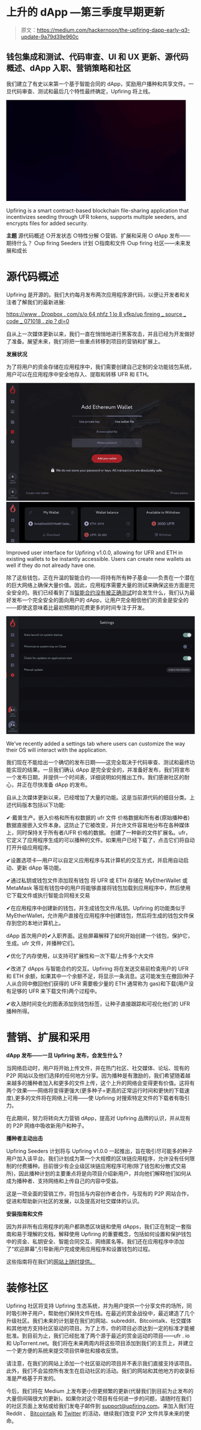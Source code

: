 # 上升的 dApp —第三季度早期更新

> 原文：<https://medium.com/hackernoon/the-upfiring-dapp-early-q3-update-9a79d39e960c>

## 钱包集成和测试、代码审查、UI 和 UX 更新、源代码概述、dApp 入职、营销策略和社区

我们建立了有史以来第一个基于智能合同的 dApp，奖励用户播种和共享文件。一旦代码审查、测试和最后几个特性最终确定，Upfiring 将上线。

![](img/37b4719563b2fcbf17c21439c46a4596.png)

Upfiring is a smart contract-based blockchain file-sharing application that incentivizes seeding through UFR tokens, supports multiple seeders, and encrypts files for added security.

**主题**
源代码概述
○开发状态
○特性分解
○营销、扩展和采用
○ dApp 发布——期待什么？
○up firing Seeders 计划
○指南和文件
○up firing 社区——未来发展和成长

# **源代码概述**

Upfiring 是开源的。我们大约每月发布两次应用程序源代码，以便让开发者和关注者了解我们的最新进展:

[https://www . Dropbox . com/s/o 64 nhfz 1 lo 8 vfkp/up fireing _ source _ code _ 071018 . zip？dl=0](https://www.dropbox.com/s/o64nhfz1lo8vfkp/upfiring_source_code_071018.zip?dl=0)

自从上一次媒体更新以来，我们一直在悄悄地进行黑客攻击，并且已经为开发做好了准备。展望未来，我们将把一些重点转移到项目的营销和扩展上。

**发展状况**

为了将用户的资金存储在应用程序中，我们需要创建自己定制的全功能钱包系统，用户可以在应用程序中安全地存入、提取和转移 UFR 和 ETH。

![](img/ece7ff1852247e04258463219a5610af.png)![](img/a72396a8f7ebc2a52c271374e06e0aea.png)

Improved user interface for Upfiring v1.0.0, allowing for UFR and ETH in existing wallets to be instantly accessible. Users can create new wallets as well if they do not already have one.

除了这些钱包，正在升温的智能合约——将持有所有种子基金——负责在一个潜在的巨大网络上确保大量价值。因此，应用程序需要大量的测试来确保这些方面是完全安全的。我们已经看到了当[智能合约没有被正确测试](/chain-cloud-company-blog/parity-multisig-hack-again-b46771eaa838)时会发生什么，我们认为最好发布一个完全安全的面向用户的 dApp，让用户完全相信他们的资金是安全的——即使这意味着比最初预期的花费更多的时间专注于开发。

![](img/dbcfa448fceb927895c2783e9842c62b.png)

We’ve recently added a settings tab where users can customize the way their OS will interact with the application.

我们现在不能给出一个确切的发布日期——这完全取决于代码审查、测试和最终功能实现的结果。一旦我们确认 dApp 是完全安全的，并准备好发布，我们将宣布一个发布日期，并提供一个时间表，详细说明如何推出工作。我们感谢社区的耐心，并正在尽快准备 dApp 的发布。

自从上次媒体更新以来，已经增加了大量的功能。这是当前源代码的细目分类。上述代码版本包括以下功能:

✔·戴普生产。嵌入价格和所有权数据的 ufr 文件
价格数据和所有者(原始播种者)数据直接嵌入文件本身。这防止了它被改变，并允许文件容易地分布在各种媒体上，同时保持关于所有者/UFR 价格的数据。
创建了一种新的文件扩展名。ufr，它定义了应用程序生成的可以播种的文件。如果用户已经下载了，点击它们将自动打开升级应用程序。

✔设置选项卡—用户可以自定义应用程序与其计算机的交互方式，并启用自动启动、更新 dApp 等功能。

✔通过私钥或钱包文件添加现有钱包
将 UFR 或 ETH 存储在 MyEtherWallet 或 MetaMask 等现有钱包中的用户将能够直接将钱包加载到应用程序中，然后使用它下载文件或执行智能合同相关交易

✔在应用程序中创建新的钱包，并生成钱包文件/私钥。Upfiring 的功能类似于 MyEtherWallet，允许用户直接在应用程序中创建钱包，然后将生成的钱包文件保存到您的本地计算机上。

dApp 首次用户的✔入职界面。这些屏幕解释了如何开始创建一个钱包，保护它，生成。ufr 文件，并播种它们。

✔优化了内存使用，以支持可扩展性和一次下载/上传多个大文件

✔改进了 dApps 与智能合约的交互。Upfiring 将在发送交易前检查用户的 UFR 和 ETH 余额，如果其中一个余额不足，将显示一条消息。这可能发生在撤回(种子人从合同中撤回他们获得的 UFR 需要极少量的 ETH 通常称为 gas)和下载(用户没有足够的 UFR 来下载文件)两个过程中。

✔收入随时间变化的图表添加到钱包标签，让种子直接跟踪和可视化他们的 UFR 播种所得。

# 营销、扩展和采用

**dApp 发布——一旦 Upfiring 发布，会发生什么？**

当网络启动时，用户将开始上传文件，并在热门社区、社交媒体、论坛、现有的 P2P 网站以及他们选择的任何地方分享。因为播种是有激励的，我们希望随着越来越多的播种者加入和更多的文件上传，这个上升的网络会变得更有价值。这将有两个效果——网络将变得更强大(更多种子=更高的正常运行时间和更快的下载速度),更多的文件将在网络上可用——使 Upfiring 对搜索特定文件的下载者有吸引力。

在此期间，努力将转向大力营销 dApp，提高对 Upfiring 品牌的认识，并从现有的 P2P 网络中吸收新用户和种子。

**播种者主动出击**

Upfiring Seeders 计划将与 Upfiring v1.0.0 一起推出，旨在吸引尽可能多的种子用户加入该平台。我们计划成为第一个大规模的区块链应用程序，允许没有任何限制的付费播种。目前很少有企业级区块链应用程序可用(除了钱包和分散式交易所)，因此播种计划的主要重点将是向项目介绍新用户，并向他们解释他们如何从成为播种者、支持网络和上传自己的内容中受益。

这是一项全面的营销工作，将包括与内容创作者合作，与现有的 P2P 网站合作，促进和帮助新兴社区的发展，以及提高对社交媒体的认识。

**安装指南和文件**

因为并非所有应用程序的用户都熟悉区块链和使用 dApps，我们正在制定一套指南和易于理解的文档，解释使用 Upfiring 的重要概念，包括如何设置和保护钱包中的资金、私钥安全、智能合同交互、网络匿名等。我们还在应用程序中添加了“欢迎屏幕”,引导新用户完成使用应用程序和设置钱包的过程。

这些指南将在我们的[网站上随时提供。](https://www.upfiring.com)

# **装修社区**

Upfiring 社区将支持 Upfiring 生态系统，并为用户提供一个分享文件的场所，同时吸引种子用户，帮助他们保持文件在线。在最近的赏金战役中，最近建造了几个升级社区。我们未来的计划是在我们的网站、subreddit、Bitcointalk、社交媒体和其他地方支持社区驱动的项目。为了上市，你的项目必须达到一定的标准才能被批准。到目前为止，我们已经批准了两个源于最近的赏金运动的项目——ufr . io 和 UpTorrent.net。我们将在未来两周内将这些项目添加到我们的主页上，并建立一个更方便的系统来提交项目供审批和接收反馈。

请注意，在我们的网站上添加一个社区驱动的项目并不表示我们直接支持该项目。此外，我们不会监控所有发生在启动社区的活动。我们的网站和其他地方的收录标准是严格基于开发的。

今后，我们将在 Medium 上发布更小但更频繁的更新(代替我们到目前为止发布的大量但间隔很大的更新)。如果你对这个项目有任何进一步的问题，请随时在我们的社区页面上发帖或给我们发电子邮件到 support@upfiring.com。来加入我们在 Reddit 、 [Bitcointalk](https://bitcointalk.org/index.php?topic=2223828.0) 和 [Twitter](https://twitter.com/upfiringhq) 的活动，继续我们改变 P2P 文件共享未来的使命。